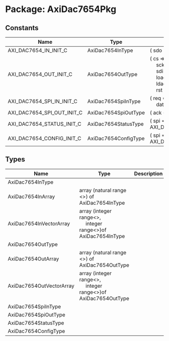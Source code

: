 # Package: AxiDac7654Pkg

## Constants

| Name                       | Type                 | Value                                                                                                                                                                                                                                                                                                    | Description |
| -------------------------- | -------------------- | -------------------------------------------------------------------------------------------------------------------------------------------------------------------------------------------------------------------------------------------------------------------------------------------------------- | ----------- |
| AXI_DAC7654_IN_INIT_C      | AxiDac7654InType     |  (       sdo => '0')                                                                                                                                                                                                                                                                                     |             |
| AXI_DAC7654_OUT_INIT_C     | AxiDac7654OutType    |  (       cs   => '1',<br><span style="padding-left:20px">       sck  => '1',<br><span style="padding-left:20px">       sdi  => '0',<br><span style="padding-left:20px">       load => '1',<br><span style="padding-left:20px">       ldac => '0',<br><span style="padding-left:20px">       rst  => '0') |             |
| AXI_DAC7654_SPI_IN_INIT_C  | AxiDac7654SpiInType  |  (       req  => '1',<br><span style="padding-left:20px">       data => (others => x"8000"))                                                                                                                                                                                                             |             |
| AXI_DAC7654_SPI_OUT_INIT_C | AxiDac7654SpiOutType |  (       ack => '0')                                                                                                                                                                                                                                                                                     |             |
| AXI_DAC7654_STATUS_INIT_C  | AxiDac7654StatusType |  (       spi => AXI_DAC7654_SPI_OUT_INIT_C)                                                                                                                                                                                                                                                              |             |
| AXI_DAC7654_CONFIG_INIT_C  | AxiDac7654ConfigType |  (       spi => AXI_DAC7654_SPI_IN_INIT_C)                                                                                                                                                                                                                                                               |             |
## Types

| Name                     | Type                                                                                              | Description |
| ------------------------ | ------------------------------------------------------------------------------------------------- | ----------- |
| AxiDac7654InType         |                                                                                                   |             |
| AxiDac7654InArray        | array (natural range <>) of AxiDac7654InType                                                      |             |
| AxiDac7654InVectorArray  | array (integer range<>,<br><span style="padding-left:20px"> integer range<>)of AxiDac7654InType   |             |
| AxiDac7654OutType        |                                                                                                   |             |
| AxiDac7654OutArray       | array (natural range <>) of AxiDac7654OutType                                                     |             |
| AxiDac7654OutVectorArray | array (integer range<>,<br><span style="padding-left:20px"> integer range<>)of AxiDac7654OutType  |             |
| AxiDac7654SpiInType      |                                                                                                   |             |
| AxiDac7654SpiOutType     |                                                                                                   |             |
| AxiDac7654StatusType     |                                                                                                   |             |
| AxiDac7654ConfigType     |                                                                                                   |             |

